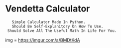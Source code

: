 # Vendetta Calculator

       Simple Calculator Made In Python.
       Should Be Self-Explanitory On How To Use.
     Should Solve All The Useful Math In Life For You.
img = https://imgur.com/a/BMDtKdA
